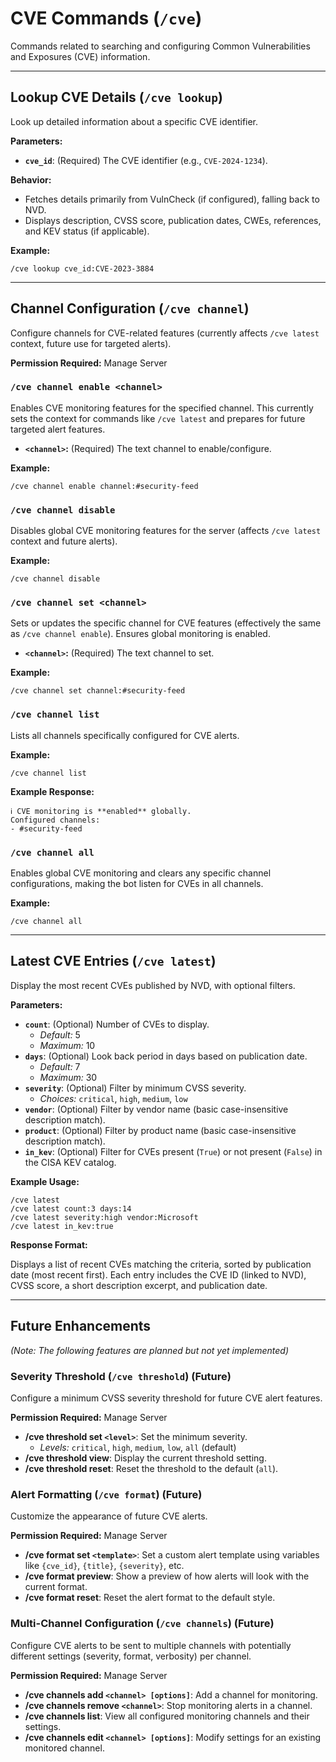 # CVE Commands (`/cve`)

Commands related to searching and configuring Common Vulnerabilities and Exposures (CVE) information.

---

## Lookup CVE Details (`/cve lookup`)

Look up detailed information about a specific CVE identifier.

**Parameters:**

-   **`cve_id`**: (Required) The CVE identifier (e.g., `CVE-2024-1234`).

**Behavior:**

-   Fetches details primarily from VulnCheck (if configured), falling back to NVD.
-   Displays description, CVSS score, publication dates, CWEs, references, and KEV status (if applicable).

**Example:**
```
/cve lookup cve_id:CVE-2023-3884
```

---

## Channel Configuration (`/cve channel`)

Configure channels for CVE-related features (currently affects `/cve latest` context, future use for targeted alerts).

**Permission Required:** Manage Server

### `/cve channel enable <channel>`

Enables CVE monitoring features for the specified channel. This currently sets the context for commands like `/cve latest` and prepares for future targeted alert features.

-   **`<channel>`:** (Required) The text channel to enable/configure.

**Example:**
```
/cve channel enable channel:#security-feed
```

### `/cve channel disable`

Disables global CVE monitoring features for the server (affects `/cve latest` context and future alerts).

**Example:**
```
/cve channel disable
```

### `/cve channel set <channel>`

Sets or updates the specific channel for CVE features (effectively the same as `/cve channel enable`). Ensures global monitoring is enabled.

-   **`<channel>`:** (Required) The text channel to set.

**Example:**
```
/cve channel set channel:#security-feed
```

### `/cve channel list`

Lists all channels specifically configured for CVE alerts.

**Example:**
```
/cve channel list
```
**Example Response:**
```
ℹ️ CVE monitoring is **enabled** globally.
Configured channels:
- #security-feed
```

### `/cve channel all`

Enables global CVE monitoring and clears any specific channel configurations, making the bot listen for CVEs in all channels.

**Example:**
```
/cve channel all
```

---

## Latest CVE Entries (`/cve latest`)

Display the most recent CVEs published by NVD, with optional filters.

**Parameters:**

-   **`count`**: (Optional) Number of CVEs to display.
    -   *Default:* 5
    -   *Maximum:* 10
-   **`days`**: (Optional) Look back period in days based on publication date.
    -   *Default:* 7
    -   *Maximum:* 30
-   **`severity`**: (Optional) Filter by minimum CVSS severity.
    -   *Choices:* `critical`, `high`, `medium`, `low`
-   **`vendor`**: (Optional) Filter by vendor name (basic case-insensitive description match).
-   **`product`**: (Optional) Filter by product name (basic case-insensitive description match).
-   **`in_kev`**: (Optional) Filter for CVEs present (`True`) or not present (`False`) in the CISA KEV catalog.

**Example Usage:**
```
/cve latest
/cve latest count:3 days:14
/cve latest severity:high vendor:Microsoft
/cve latest in_kev:true
```

**Response Format:**

Displays a list of recent CVEs matching the criteria, sorted by publication date (most recent first). Each entry includes the CVE ID (linked to NVD), CVSS score, a short description excerpt, and publication date.

---
## Future Enhancements

*(Note: The following features are planned but not yet implemented)*

### Severity Threshold (`/cve threshold`) (Future)

Configure a minimum CVSS severity threshold for future CVE alert features.

**Permission Required:** Manage Server

-   **/cve threshold set `<level>`**: Set the minimum severity.
    -   *Levels:* `critical`, `high`, `medium`, `low`, `all` (default)
-   **/cve threshold view**: Display the current threshold setting.
-   **/cve threshold reset**: Reset the threshold to the default (`all`).

### Alert Formatting (`/cve format`) (Future)

Customize the appearance of future CVE alerts.

**Permission Required:** Manage Server

-   **/cve format set `<template>`**: Set a custom alert template using variables like `{cve_id}`, `{title}`, `{severity}`, etc.
-   **/cve format preview**: Show a preview of how alerts will look with the current format.
-   **/cve format reset**: Reset the alert format to the default style.

### Multi-Channel Configuration (`/cve channels`) (Future)

Configure CVE alerts to be sent to multiple channels with potentially different settings (severity, format, verbosity) per channel.

**Permission Required:** Manage Server

-   **/cve channels add `<channel> [options]`**: Add a channel for monitoring.
-   **/cve channels remove `<channel>`**: Stop monitoring alerts in a channel.
-   **/cve channels list**: View all configured monitoring channels and their settings.
-   **/cve channels edit `<channel> [options]`**: Modify settings for an existing monitored channel. 